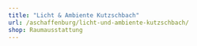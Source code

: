 ```yaml
---
title: "Licht & Ambiente Kutzschbach"
url: /aschaffenburg/licht-und-ambiente-kutzschbach/
shop: Raumausstattung
---
```


